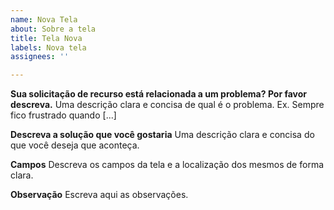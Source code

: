 ```yaml
---
name: Nova Tela
about: Sobre a tela
title: Tela Nova
labels: Nova tela
assignees: ''

---
```


**Sua solicitação de recurso está relacionada a um problema? Por favor descreva.**
Uma descrição clara e concisa de qual é o problema. Ex. Sempre fico frustrado quando [...]

**Descreva a solução que você gostaria**
Uma descrição clara e concisa do que você deseja que aconteça.

**Campos**
Descreva os campos da tela e a localização dos mesmos de forma clara.

**Observação**
Escreva aqui as observações.
